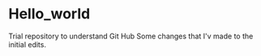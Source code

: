 # Hello_world
Trial repository to understand Git Hub
Some changes that I'v made to the initial edits.
